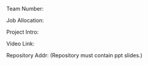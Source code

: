 Team Number:

Job Allocation:

Project Intro:

Video Link:

Repository Addr:
(Repository must contain ppt slides.)